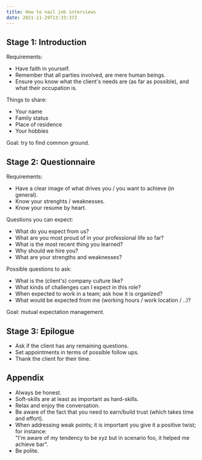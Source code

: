 ```yaml
---
title: How to nail job interviews
date: 2021-11-29T13:33:37Z
---
```


Stage 1: Introduction
---------------------
Requirements:
  - Have faith in yourself.
  - Remember that all parties involved, are mere human beings.
  - Ensure you know what the client's needs are (as far as possible), and what their occupation is.

Things to share:
  - Your name
  - Family status
  - Place of residence
  - Your hobbies

Goal: try to find common ground.

Stage 2: Questionnaire
----------------------
Requirements:
  - Have a clear image of what drives you / you want to achieve (in general).
  - Know your strenghts / weaknesses.
  - Know your resume by heart.

Questions you can expect:
  - What do you expect from us?
  - What are you most proud of in your professional life so far?
  - What is the most recent thing you learned?
  - Why should we hire you?
  - What are your strengths and weaknesses?

Possible questions to ask:
  - What is the (client's) company culture like?
  - What kinds of challenges can I expect in this role?
  - When expected to work in a team; ask how it is organized?
  - What would be expected from me (working hours / work location / ..)?

Goal: mutual expectation management.

Stage 3: Epilogue
-----------------
- Ask if the client has any remaining questions.
- Set appointments in terms of possible follow ups.
- Thank the client for their time.

Appendix
--------
- Always be honest.
- Soft-skills are at least as important as hard-skills.
- Relax and enjoy the conversation.
- Be aware of the fact that you need to earn/build trust (which takes time and effort).
- When addressing weak points; it is important you give it a positive twist; for instance:  
  "I'm aware of my tendency to be xyz but in scenario foo, it helped me achieve bar".
- Be polite.
